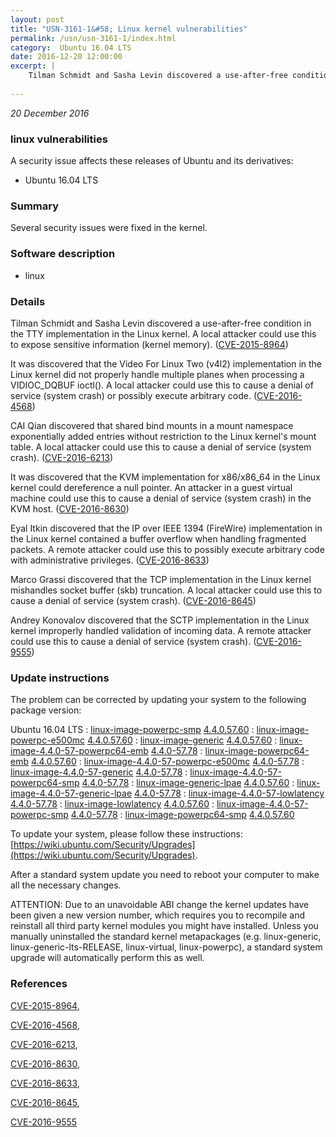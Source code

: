 ```yaml
---
layout: post
title: "USN-3161-1&#58; Linux kernel vulnerabilities"
permalink: /usn/usn-3161-1/index.html
category:  Ubuntu 16.04 LTS
date: 2016-12-20 12:00:00
excerpt: |
    Tilman Schmidt and Sasha Levin discovered a use-after-free condition in the TTY implementation in the Linux kernel. A local attacker could use this to expose sensitive information (kernel memory). ([CVE-2015-8964](http://people.ubuntu.com/~ubuntu-security/cve/CVE-2015-8964))
    
--- 
```

 
 

*20 December 2016*

### linux vulnerabilities

A security issue affects these releases of Ubuntu and its derivatives:

* Ubuntu 16.04 LTS

### Summary

Several security issues were fixed in the kernel. 

### Software description

* linux 

### Details

Tilman Schmidt and Sasha Levin discovered a use-after-free condition in the TTY implementation in the Linux kernel. A local attacker could use this to expose sensitive information (kernel memory). ([CVE-2015-8964](http://people.ubuntu.com/~ubuntu-security/cve/CVE-2015-8964))

It was discovered that the Video For Linux Two (v4l2) implementation in the Linux kernel did not properly handle multiple planes when processing a VIDIOC_DQBUF ioctl(). A local attacker could use this to cause a denial of service (system crash) or possibly execute arbitrary code. ([CVE-2016-4568](http://people.ubuntu.com/~ubuntu-security/cve/CVE-2016-4568))

CAI Qian discovered that shared bind mounts in a mount namespace exponentially added entries without restriction to the Linux kernel&#39;s mount table. A local attacker could use this to cause a denial of service (system crash). ([CVE-2016-6213](http://people.ubuntu.com/~ubuntu-security/cve/CVE-2016-6213))

It was discovered that the KVM implementation for x86/x86_64 in the Linux kernel could dereference a null pointer. An attacker in a guest virtual machine could use this to cause a denial of service (system crash) in the KVM host. ([CVE-2016-8630](http://people.ubuntu.com/~ubuntu-security/cve/CVE-2016-8630))

Eyal Itkin discovered that the IP over IEEE 1394 (FireWire) implementation in the Linux kernel contained a buffer overflow when handling fragmented packets. A remote attacker could use this to possibly execute arbitrary code with administrative privileges. ([CVE-2016-8633](http://people.ubuntu.com/~ubuntu-security/cve/CVE-2016-8633))

Marco Grassi discovered that the TCP implementation in the Linux kernel mishandles socket buffer (skb) truncation. A local attacker could use this to cause a denial of service (system crash). ([CVE-2016-8645](http://people.ubuntu.com/~ubuntu-security/cve/CVE-2016-8645))

Andrey Konovalov discovered that the SCTP implementation in the Linux kernel improperly handled validation of incoming data. A remote attacker could use this to cause a denial of service (system crash). ([CVE-2016-9555](http://people.ubuntu.com/~ubuntu-security/cve/CVE-2016-9555)) 

### Update instructions

The problem can be corrected by updating your system to the following package version:

Ubuntu 16.04 LTS
 : [linux-image-powerpc-smp](https://launchpad.net/ubuntu/+source/linux) <span> [4.4.0.57.60](https://launchpad.net/ubuntu/+source/linux/4.4.0-57.78) </span> 
 : [linux-image-powerpc-e500mc](https://launchpad.net/ubuntu/+source/linux) <span> [4.4.0.57.60](https://launchpad.net/ubuntu/+source/linux/4.4.0-57.78) </span> 
 : [linux-image-generic](https://launchpad.net/ubuntu/+source/linux) <span> [4.4.0.57.60](https://launchpad.net/ubuntu/+source/linux/4.4.0-57.78) </span> 
 : [linux-image-4.4.0-57-powerpc64-emb](https://launchpad.net/ubuntu/+source/linux) <span> [4.4.0-57.78](https://launchpad.net/ubuntu/+source/linux/4.4.0-57.78) </span> 
 : [linux-image-powerpc64-emb](https://launchpad.net/ubuntu/+source/linux) <span> [4.4.0.57.60](https://launchpad.net/ubuntu/+source/linux/4.4.0-57.78) </span> 
 : [linux-image-4.4.0-57-powerpc-e500mc](https://launchpad.net/ubuntu/+source/linux) <span> [4.4.0-57.78](https://launchpad.net/ubuntu/+source/linux/4.4.0-57.78) </span> 
 : [linux-image-4.4.0-57-generic](https://launchpad.net/ubuntu/+source/linux) <span> [4.4.0-57.78](https://launchpad.net/ubuntu/+source/linux/4.4.0-57.78) </span> 
 : [linux-image-4.4.0-57-powerpc64-smp](https://launchpad.net/ubuntu/+source/linux) <span> [4.4.0-57.78](https://launchpad.net/ubuntu/+source/linux/4.4.0-57.78) </span> 
 : [linux-image-generic-lpae](https://launchpad.net/ubuntu/+source/linux) <span> [4.4.0.57.60](https://launchpad.net/ubuntu/+source/linux/4.4.0-57.78) </span> 
 : [linux-image-4.4.0-57-generic-lpae](https://launchpad.net/ubuntu/+source/linux) <span> [4.4.0-57.78](https://launchpad.net/ubuntu/+source/linux/4.4.0-57.78) </span> 
 : [linux-image-4.4.0-57-lowlatency](https://launchpad.net/ubuntu/+source/linux) <span> [4.4.0-57.78](https://launchpad.net/ubuntu/+source/linux/4.4.0-57.78) </span> 
 : [linux-image-lowlatency](https://launchpad.net/ubuntu/+source/linux) <span> [4.4.0.57.60](https://launchpad.net/ubuntu/+source/linux/4.4.0-57.78) </span> 
 : [linux-image-4.4.0-57-powerpc-smp](https://launchpad.net/ubuntu/+source/linux) <span> [4.4.0-57.78](https://launchpad.net/ubuntu/+source/linux/4.4.0-57.78) </span> 
 : [linux-image-powerpc64-smp](https://launchpad.net/ubuntu/+source/linux) <span> [4.4.0.57.60](https://launchpad.net/ubuntu/+source/linux/4.4.0-57.78) </span> 

To update your system, please follow these instructions: [https://wiki.ubuntu.com/Security/Upgrades](https://wiki.ubuntu.com/Security/Upgrades).

After a standard system update you need to reboot your computer to make all the necessary changes.

ATTENTION: Due to an unavoidable ABI change the kernel updates have been given a new version number, which requires you to recompile and reinstall all third party kernel modules you might have installed. Unless you manually uninstalled the standard kernel metapackages (e.g. linux-generic, linux-generic-lts-RELEASE, linux-virtual, linux-powerpc), a standard system upgrade will automatically perform this as well. 

### References

 
 [CVE-2015-8964](http://people.ubuntu.com/~ubuntu-security/cve/CVE-2015-8964), 

 [CVE-2016-4568](http://people.ubuntu.com/~ubuntu-security/cve/CVE-2016-4568), 

 [CVE-2016-6213](http://people.ubuntu.com/~ubuntu-security/cve/CVE-2016-6213), 

 [CVE-2016-8630](http://people.ubuntu.com/~ubuntu-security/cve/CVE-2016-8630), 

 [CVE-2016-8633](http://people.ubuntu.com/~ubuntu-security/cve/CVE-2016-8633), 

 [CVE-2016-8645](http://people.ubuntu.com/~ubuntu-security/cve/CVE-2016-8645), 

 [CVE-2016-9555](http://people.ubuntu.com/~ubuntu-security/cve/CVE-2016-9555)
 

